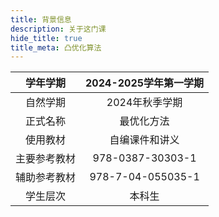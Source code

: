 ```yaml
---
title: 背景信息
description: 关于这门课
hide_title: true
title_meta: 凸优化算法
---
```

|学年学期|2024-2025学年第一学期|
|:---:|:---:|
|自然学期|2024年秋季学期|
|正式名称|最优化方法|
|使用教材|自编课件和讲义|
|主要参考教材|978-0387-30303-1|
|辅助参考教材|978-7-04-055035-1|
|学生层次|本科生|